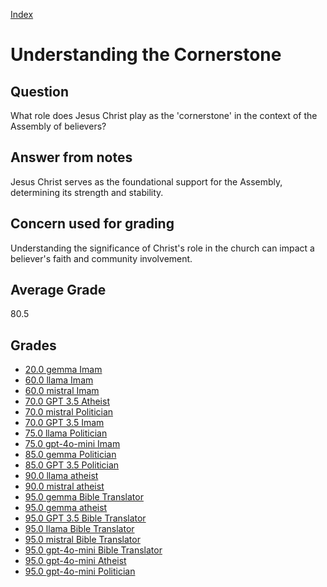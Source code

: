 
[Index](../index.md)
# Understanding the Cornerstone
## Question
What role does Jesus Christ play as the 'cornerstone' in the context of the Assembly of believers?

## Answer from notes
Jesus Christ serves as the foundational support for the Assembly, determining its strength and stability.

## Concern used for grading
Understanding the significance of Christ's role in the church can impact a believer's faith and community involvement.

## Average Grade
80.5

## Grades
 * [20.0 gemma Imam](../answers/gemma_Imam/Understanding_the_Cornerstone.md)
 * [60.0 llama Imam](../answers/llama_Imam/Understanding_the_Cornerstone.md)
 * [60.0 mistral Imam](../answers/mistral_Imam/Understanding_the_Cornerstone.md)
 * [70.0 GPT 3.5 Atheist](../answers/GPT_3.5_Atheist/Understanding_the_Cornerstone.md)
 * [70.0 mistral Politician](../answers/mistral_Politician/Understanding_the_Cornerstone.md)
 * [70.0 GPT 3.5 Imam](../answers/GPT_3.5_Imam/Understanding_the_Cornerstone.md)
 * [75.0 llama Politician](../answers/llama_Politician/Understanding_the_Cornerstone.md)
 * [75.0 gpt-4o-mini Imam](../answers/gpt-4o-mini_Imam/Understanding_the_Cornerstone.md)
 * [85.0 gemma Politician](../answers/gemma_Politician/Understanding_the_Cornerstone.md)
 * [85.0 GPT 3.5 Politician](../answers/GPT_3.5_Politician/Understanding_the_Cornerstone.md)
 * [90.0 llama atheist](../answers/llama_atheist/Understanding_the_Cornerstone.md)
 * [90.0 mistral atheist](../answers/mistral_atheist/Understanding_the_Cornerstone.md)
 * [95.0 gemma Bible Translator](../answers/gemma_Bible_Translator/Understanding_the_Cornerstone.md)
 * [95.0 gemma atheist](../answers/gemma_atheist/Understanding_the_Cornerstone.md)
 * [95.0 GPT 3.5 Bible Translator](../answers/GPT_3.5_Bible_Translator/Understanding_the_Cornerstone.md)
 * [95.0 llama Bible Translator](../answers/llama_Bible_Translator/Understanding_the_Cornerstone.md)
 * [95.0 mistral Bible Translator](../answers/mistral_Bible_Translator/Understanding_the_Cornerstone.md)
 * [95.0 gpt-4o-mini Bible Translator](../answers/gpt-4o-mini_Bible_Translator/Understanding_the_Cornerstone.md)
 * [95.0 gpt-4o-mini Atheist](../answers/gpt-4o-mini_Atheist/Understanding_the_Cornerstone.md)
 * [95.0 gpt-4o-mini Politician](../answers/gpt-4o-mini_Politician/Understanding_the_Cornerstone.md)
